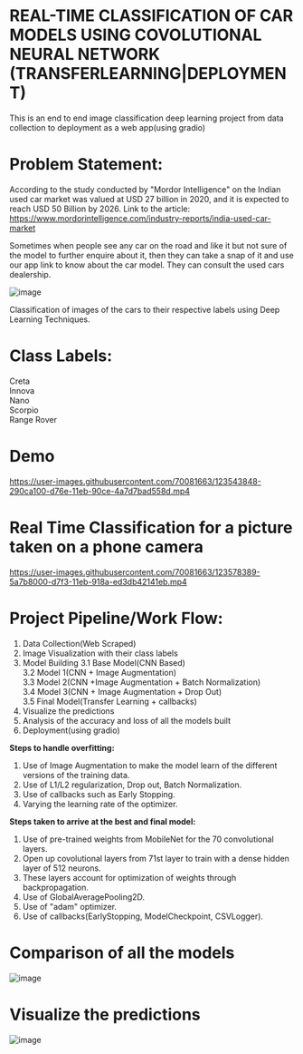 # REAL-TIME CLASSIFICATION OF CAR MODELS USING COVOLUTIONAL NEURAL NETWORK (TRANSFERLEARNING|DEPLOYMENT)

This is an end to end image classification deep learning project from data collection to deployment as a web app(using gradio)

# Problem Statement:

According to the study conducted by "Mordor Intelligence" on the Indian used car market was valued at USD 27 billion in 2020, and it is expected to reach USD 50 Billion by 2026. Link to the article: https://www.mordorintelligence.com/industry-reports/india-used-car-market

Sometimes when people see any car on the road and like it but not sure of the model to further enquire about it, then they can take a snap of it and use our app link to know about the car model. They can consult the used cars dealership.

![image](https://user-images.githubusercontent.com/70081663/123543974-b05a1480-d76e-11eb-900f-2413782ef834.png)

Classification of images of the cars to their respective labels using Deep Learning Techniques.

# Class Labels:

Creta<br>
Innova<br>
Nano<br>
Scorpio<br>
Range Rover<br>

# Demo



https://user-images.githubusercontent.com/70081663/123543848-290ca100-d76e-11eb-90ce-4a7d7bad558d.mp4

# Real Time Classification for a picture taken on a phone camera



https://user-images.githubusercontent.com/70081663/123578389-5a7b8000-d7f3-11eb-918a-ed3db42141eb.mp4



# Project Pipeline/Work Flow:

1. Data Collection(Web Scraped)
2. Image Visualization with their class labels
3. Model Building
 3.1 Base Model(CNN Based)<br>
 3.2 Model 1(CNN + Image Augmentation)<br>
 3.3 Model 2(CNN +Image Augmentation + Batch Normalization)<br>
 3.4 Model 3(CNN + Image Augmentation + Drop Out)<br>
 3.5 Final Model(Transfer Learning + callbacks)<br>
4. Visualize the predictions
5. Analysis of the accuracy and loss of all the models built
6. Deployment(using gradio)

**Steps to handle overfitting:**

1. Use of Image Augmentation to make the model learn of the different versions of the training data.
2. Use of L1/L2 regularization, Drop out, Batch Normalization.
3. Use of callbacks such as Early Stopping.
4. Varying the learning rate of the optimizer.

**Steps taken to arrive at the best and final model:**

1. Use of pre-trained weights from MobileNet for the 70 convolutional layers.
2. Open up covolutional layers from 71st layer to train with a dense hidden layer of 512 neurons.
3. These layers account for optimization of weights through backpropagation.
4. Use of GlobalAveragePooling2D.
5. Use of "adam" optimizer.
6. Use of callbacks(EarlyStopping, ModelCheckpoint, CSVLogger).

# Comparison of all the models

![image](https://user-images.githubusercontent.com/70081663/123543802-e945b980-d76d-11eb-86f9-6abd934d6ac4.png)

# Visualize the predictions

![image](https://user-images.githubusercontent.com/70081663/123543824-09757880-d76e-11eb-9a8e-705410e8a7e0.png)


